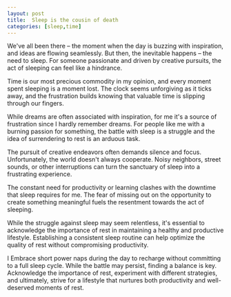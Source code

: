 ```yaml
---
layout: post
title:  Sleep is the cousin of death
categories: [sleep,time]
---
```


We've all been there – the moment when the day is buzzing with inspiration, and ideas are flowing seamlessly. But then, the inevitable happens – the need to sleep. For someone passionate and driven by creative pursuits, the act of sleeping can feel like a hindrance.

Time is our most precious commodity in my opinion, and every moment spent sleeping is a moment lost. The clock seems unforgiving as it ticks away, and the frustration builds knowing that valuable time is slipping through our fingers.

While dreams are often associated with inspiration, for me it's a source of frustration since I hardly remember dreams.
For people like me with a burning passion for something, the battle with sleep is a struggle and the idea of surrendering to rest is an arduous task.

The pursuit of creative endeavors often demands silence and focus. Unfortunately, the world doesn't always cooperate. Noisy neighbors, street sounds, or other interruptions can turn the sanctuary of sleep into a frustrating experience.

The constant need for productivity or learning clashes with the downtime that sleep requires for me. The fear of missing out on the opportunity to create something meaningful fuels the resentment towards the act of sleeping.

While the struggle against sleep may seem relentless, it's essential to acknowledge the importance of rest in maintaining a healthy and productive lifestyle. Establishing a consistent sleep routine can help optimize the quality of rest without compromising productivity.

I Embrace short power naps during the day to recharge without committing to a full sleep cycle.
While the battle may persist, finding a balance is key. Acknowledge the importance of rest, experiment with different strategies, and ultimately, strive for a lifestyle that nurtures both productivity and well-deserved moments of rest.

